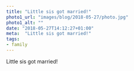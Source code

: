 ```yaml
---
title: "Little sis got married!"
photo1_url: "images/blog/2018-05-27/photo.jpg"
photo1_alt: ""
date: "2018-05-27T14:12:27+01:00"
meta:  "Little sis got married!"
tags:
- family
---
```

Little sis got married!
